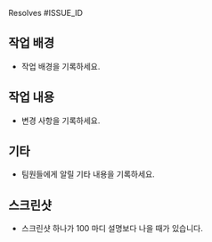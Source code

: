 Resolves #ISSUE_ID

## 작업 배경
- 작업 배경을 기록하세요.

## 작업 내용
- 변경 사항을 기록하세요.

## 기타
- 팀원들에게 알릴 기타 내용을 기록하세요.

## 스크린샷
- 스크린샷 하나가 100 마디 설명보다 나을 때가 있습니다.
